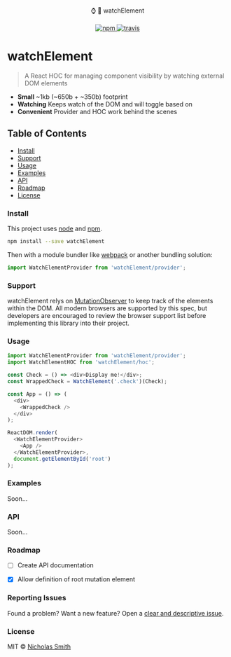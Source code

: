 <p align="center">
  ⌚️ 🗻 watchElement
  <br/>
  <br/>
  <a href="https://www.npmjs.org/package/watchelement">
    <img src="https://img.shields.io/npm/v/watchelement.svg?style=flat" alt="npm">
  </a>
  <a href="https://travis-ci.org/fuhton/watchelement">
    <img src="https://travis-ci.org/fuhton/watchelement.svg?branch=master" alt="travis">
  </a>
</p>

# watchElement

> A React HOC for managing component visibility by watching external DOM elements

- **Small** ~1kb (~650b + ~350b) footprint
- **Watching** Keeps watch of the DOM and will toggle based on
- **Convenient** Provider and HOC work behind the scenes

## Table of Contents

- [Install](#install)
- [Support](#support)
- [Usage](#usage)
- [Examples](#examples)
- [API](#api)
- [Roadmap](#roadmap)
- [License](#license)

### Install

This project uses [node](http://nodejs.org) and [npm](https://npmjs.com).

```sh
npm install --save watchElement
```

Then with a module bundler like [webpack](https://webpack.js.org) or another bundling solution:

```js
import WatchElementProvider from 'watchElement/provider';
```

### Support

watchElement relys on [MutationObserver](https://developer.mozilla.org/en-US/docs/Web/API/MutationObserver) to keep track of the elements within the DOM. All modern browsers are supported by this spec, but developers are encouraged to review the browser support list before implementing this library into their project.

### Usage

```js
import WatchElementProvider from 'watchElement/provider';
import WatchElementHOC from 'watchElement/hoc';

const Check = () => <div>Display me!</div>;
const WrappedCheck = WatchElement('.check')(Check);

const App = () => (
  <div>
    <WrappedCheck />
  </div>
);

ReactDOM.render(
  <WatchElementProvider>
    <App />
  </WatchElementProvider>,
  document.getElementById('root')
);
```

### Examples

Soon...

### API

Soon...


### Roadmap

- [ ] Create API documentation
- [X] Allow definition of root mutation element


### Reporting Issues

Found a problem? Want a new feature? Open a [clear and descriptive issue](../../issues/new).

### License

MIT © [Nicholas Smith](https://fuhton.com)
